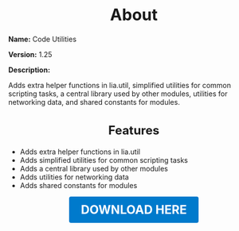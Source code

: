 <h1 style="text-align:center; font-size:2rem; font-weight:bold;">About</h1>

**Name:**
Code Utilities

**Version:**
1.25

**Description:**

Adds extra helper functions in lia.util, simplified utilities for common scripting tasks, a central library used by other modules, utilities for networking data, and shared constants for modules.

<h2 style="text-align:center; font-size:1.5rem; font-weight:bold;">Features</h2>

- Adds extra helper functions in lia.util
- Adds simplified utilities for common scripting tasks
- Adds a central library used by other modules
- Adds utilities for networking data
- Adds shared constants for modules





<p align="center"><a href="https://github.com/LiliaFramework/Modules/raw/refs/heads/gh-pages/utilities.zip" style="display:inline-block;padding:12px 24px;font-size:1.5rem;font-weight:bold;text-decoration:none;color:#fff;background-color:var(--md-primary-fg-color,#007acc);border-radius:4px;">DOWNLOAD HERE</a></p>